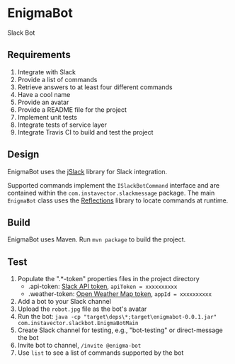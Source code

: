 # EnigmaBot
Slack Bot

## Requirements
1. Integrate with Slack
1. Provide a list of commands
1. Retrieve answers to at least four different commands
1. Have a cool name
1. Provide an avatar
1. Provide a README file for the project
1. Implement unit tests
1. Integrate tests of service layer
1. Integrate Travis CI to build and test the project

## Design
EnigmaBot uses the [jSlack](https://github.com/seratch/jslack) library for Slack integration.

Supported commands implement the `ISlackBotCommand` interface and are contained within the `com.instavector.slackmessage` package.  The main `EnigmaBot` class uses the [Reflections](https://github.com/ronmamo/reflections) library to locate commands at runtime.

## Build
EnigmaBot uses Maven.  Run `mvn package` to build the project.   

## Test
 1. Populate the ".*-token" properties files in the project directory
    * .api-token: [Slack API token](https://api.slack.com/bot-users), `apiToken = xxxxxxxxxx`
    * .weather-token: [Open Weather Map token](http://openweathermap.org/appid), `appId = xxxxxxxxxx`
 1. Add a bot to your Slack channel
 1. Upload the `robot.jpg` file as the bot's avatar
 1. Run the bot: `java -cp "target\deps\*;target\enigmabot-0.0.1.jar" com.instavector.slackbot.EnigmaBotMain`
 1. Create Slack channel for testing, e.g., "bot-testing" or direct-message the bot
 1. Invite bot to channel, `/invite @enigma-bot`
 1. Use `list` to see a list of commands supported by the bot